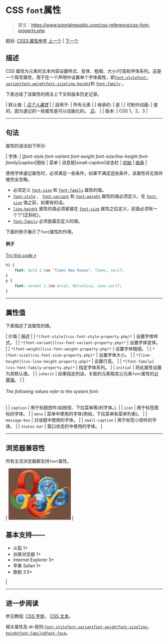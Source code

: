 # CSS `font`属性

> 原文：<https://www.tutorialrepublic.com/css-reference/css-font-property.php>

题目: [CSS3 属性参考](css3-properties.php) [上一个](css-float-property.php) | [下一个](css-font-family-property.php)

## 描述

CSS 属性为元素的文本内容设置样式、变体、粗细、大小/行高和字体系列。这是一个简写属性，用于在一个声明中设置单个字体属性，即[`font-style`](css-font-style-property.php)[`font-variant`](css-font-variant-property.php)[`font-weight`](css-font-weight-property.php)[`font-size`](css-font-size-property.php)[`line-height`](css-line-height-property.php)和 [`font-family`](css-font-family-property.php) 。

下表总结了该属性的用法上下文和版本历史记录。

| 默认值: | *[见个人属性](#property-values)* |
| 适用于: | 所有元素 |
| 继承的: | 是 |
| 可制作动画: | 是的，因为速记的一些属性是可以动画化的。 [*见*](css-animatable-properties.php)*。* |
| 版本: | CSS 1，2，3 |

* * *

## 句法

属性的语法如下所示:

| 字体: | [*font-style font-variant font-weight font-size/line-height font-family*&#124;caption&#124;图标 &#124; 菜单 &#124; 消息框&#124;small-caption&#124;状态栏 &#124; [初始](../definitions.php#initial) &#124; [继承](../definitions.php#inherit) |

使用字体速记属性时，必须满足一些条件。如果不满足这些条件，该属性将无效并被完全忽略。

*   必须定义 [`font-size`](css-font-size-property.php) 和 [`font-family`](css-font-family-property.php) 属性的值。
*   [`font-style`](css-font-style-property.php) 、 [`font-variant`](css-font-variant-property.php) 和 [`font-weight`](css-font-weight-property.php) 属性的值必须定义，在 [`font-size`](css-font-size-property.php) 值之前，如果有的话。
*   [`line-height`](css-line-height-property.php) 属性的值必须紧接在 [`font-size`](css-font-size-property.php) 属性之后定义，前面必须有一个“/”(正斜杠)。
*   [`font-family`](css-font-family-property.php) 必须是最后定义的值。

下面的例子展示了`font`属性的作用。

#### 例子

[Try this code »](../codelab.php?topic=css&file=font-property "Try this code using online Editor")

```css
h1 {
    font: bold 2.5em "Times New Roman", Times, serif;
}
p {
    font: normal 1.2em Arial, Helvetica, sans-serif;
}
```

* * *

## 属性值

下表描述了该属性的值。

| 价值 | 描述 |
| `*[font-style](css-font-style-property.php)*` | 设置字体样式。 |
| `*[font-variant](css-font-variant-property.php)*` | 设置字体变体。 |
| `*[font-weight](css-font-weight-property.php)*` | 设置字体粗细。 |
| `*[font-size](css-font-size-property.php)*` | 设置字体大小。 |
| `*[line-height](css-line-height-property.php)*` | 设置行高。 |
| `*[font-family](css-font-family-property.php)*` | 指定字体系列。 |
| `initial` | 将此属性设置为其默认值。 |
| `inherit` | 如果指定的话，关联的元素取其父元素`font`属性的[计算值](../definitions.php#computed-value)。 |
| 

###### The following values refer to the system font:

 |
| `caption` | 用于标题控件(如按钮、下拉菜单等)的字体。). |
| `icon` | 用于标签图标的字体。 |
| `menu` | 菜单中使用的字体(例如，下拉菜单和菜单列表)。 |
| `message-box` | 对话框中使用的字体。 |
| `small-caption` | 用于标签小控件的字体。 |
| `status-bar` | 窗口状态栏中使用的字体。 |

* * *

## 浏览器兼容性

所有主流浏览器都支持`font`属性。

| ![Browsers Icon](img/e9331123c77668c1832e541c2fca1002.png) | 

## 基本支持——

*   火狐 1+
*   谷歌浏览器 1+
*   Internet Explorer 3+
*   苹果 Safari 1+
*   歌剧 3.5+

 |

* * *

## 进一步阅读

参见教程: [CSS 字体](../css-tutorial/css-fonts.php)， [CSS 文本](../css-tutorial/css-text.php)。

相关属性及 at-规则:[`font-style`](css-font-style-property.php)[`font-variant`](css-font-variant-property.php)[`font-weight`](css-font-weight-property.php)[`font-size`](css-font-size-property.php)[`line-height`](css-line-height-property.php)[`font-family`](css-font-family-property.php)[`@font-face`](css-font-face-rule.php)。
